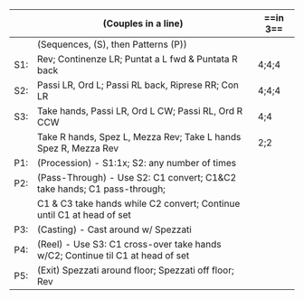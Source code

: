 ||(Couples in a line) |==in 3==|
|-----|----|-----|
|| (Sequences, (S), then Patterns (P))||
|S1:| Rev; Continenze LR; Puntat a L fwd & Puntata R back |4;4;4|
|S2:| Passi LR, Ord L; Passi RL back, Riprese RR; Con LR |4;4;4|
|S3:| Take hands, Passi LR, Ord L CW; Passi RL, Ord R CCW |4;4|
||Take R hands, Spez L, Mezza Rev; Take L hands Spez R, Mezza Rev |2;2|
|P1:| (Procession) - S1:1x; S2: any number of times||
|P2:| (Pass-Through) - Use S2: C1 convert; C1&C2 take hands; C1 pass-through;||
||C1 & C3 take hands while C2 convert; Continue until C1 at head of set||
|P3:| (Casting) - Cast around w/ Spezzati ||
|P4:| (Reel) - Use S3: C1 cross-over take hands w/C2; Continue til C1 at head of set||
|P5:| (Exit) Spezzati around floor; Spezzati off floor; Rev ||
